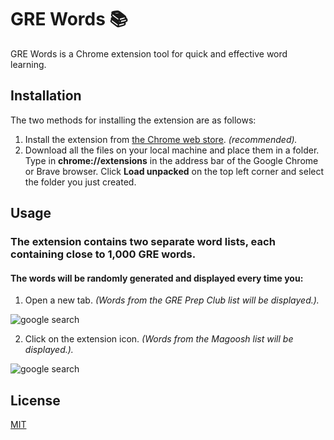 # GRE Words 📚

GRE Words is a Chrome extension tool for quick and effective word learning.

## Installation

The two methods for installing the extension are as follows:

1) Install the extension from [the Chrome web store](https://chrome.google.com/webstore/category/extensions?gad=1&gclid=CjwKCAjwrpOiBhBVEiwA_473dMe9qbsVNoLnVx7fxVYpM-SIL3X-D3hgDWWxePIYTzCpwl3z2vx94hoCepkQAvD_BwE). *(recommended).*
2) Download all the files on your local machine and place them in a folder. Type in **chrome://extensions** in the address bar of the Google Chrome or Brave browser. Click **Load unpacked** on the top left corner and select the folder you just created.

## Usage

### The extension contains two separate word lists, each containing close to 1,000 GRE words.
#### The words will be randomly generated and displayed every time you:
1) Open a new tab. *(Words from the GRE Prep Club list will be displayed.).*

<img alt="google search" src="https://media.giphy.com/media/v1.Y2lkPTc5MGI3NjExMTE4MWM5YzUyOGVhZWQxMTY4ZmYzMTRkNGQ1NjAxYTcyYmE2NDM5NyZlcD12MV9pbnRlcm5hbF9naWZzX2dpZklkJmN0PWc/j6qsBvKTGgbBKLKqyu/giphy.gif" />

2) Click on the extension icon. *(Words from the Magoosh list will be displayed.).*

<img alt="google search" src="https://media.giphy.com/media/v1.Y2lkPTc5MGI3NjExM2ZiMDJkYzQyM2NhMmU1M2YyMWUyN2ViZDEwYmI4MmI5ZmViNzBjMSZlcD12MV9pbnRlcm5hbF9naWZzX2dpZklkJmN0PWc/VY5yntSpJwxFzWB5Z7/giphy.gif" />

## License

[MIT](https://choosealicense.com/licenses/mit/)
